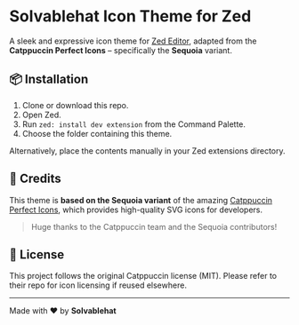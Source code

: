 # Solvablehat Icon Theme for Zed

A sleek and expressive icon theme for [Zed Editor](https://zed.dev), adapted from the **Catppuccin Perfect Icons** – specifically the **Sequoia** variant.


## 📦 Installation

1. Clone or download this repo.
2. Open Zed.
3. Run `zed: install dev extension` from the Command Palette.
4. Choose the folder containing this theme.

Alternatively, place the contents manually in your Zed extensions directory.

## 🧠 Credits

This theme is **based on the Sequoia variant** of the amazing
[Catppuccin Perfect Icons](https://github.com/thang-nm/Catppuccin-Perfect-Icons), which provides high-quality SVG icons for developers.

> Huge thanks to the Catppuccin team and the Sequoia contributors!

## 🔖 License

This project follows the original Catppuccin license (MIT).
Please refer to their repo for icon licensing if reused elsewhere.

---

Made with ❤️ by **Solvablehat**
